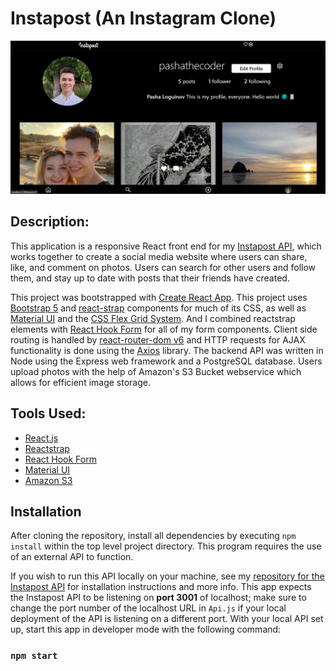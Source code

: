 # Instapost (An Instagram Clone)

<img src='./src/assets/Screenshot (145).png' alt=''>

## Description: 

This application is a responsive React front end for my [Instapost API](https://github.com/pasha-log/capstone2-backend), which works together to create a social media website where users can share, like, and comment on photos. Users can search for other users and follow them, and stay up to date with posts that their friends have created. 

This project was bootstrapped with [Create React App](https://github.com/facebook/create-react-app). This project uses [Bootstrap 5](https://getbootstrap.com/) and [react-strap](https://github.com/reactstrap/reactstrap) components for much of its CSS, as well as [Material UI](https://mui.com/material-ui/getting-started/overview/) and the [CSS Flex Grid System](https://css-tricks.com/snippets/css/a-guide-to-flexbox/). And I combined reactstrap elements with [React Hook Form](https://react-hook-form.com/get-started/) for all of my form components. Client side routing is handled by [react-router-dom v6](https://www.npmjs.com/package/react-router-dom) and HTTP requests for AJAX functionality is done using the [Axios](https://github.com/axios/axios) library. The backend API was written in Node using the Express web framework and a PostgreSQL database. Users upload photos with the help of Amazon's S3 Bucket webservice which allows for efficient image storage. 

## Tools Used: 

* [React.js](https://reactjs.org/)
* [Reactstrap](https://reactstrap.github.io/?path=/docs/home-installation--page)
* [React Hook Form](https://react-hook-form.com/get-started/)
* [Material UI](https://mui.com/material-ui/getting-started/overview/)
* [Amazon S3](https://aws.amazon.com/s3/)

## Installation
After cloning the repository, install all dependencies by executing `npm install` within the top level project directory. This program requires the use of an external API to function.

If you wish to run this API locally on your machine, see my [repository for the Instapost API](https://github.com/pasha-log/capstone2-backend) for installation instructions and more info. This app expects the Instapost API to be listening on **port 3001** of localhost; make sure to change the port number of the localhost URL in `Api.js` if your local deployment of the API is listening on a different port. With your local API set up, start this app in developer mode with the following command:
### `npm start`